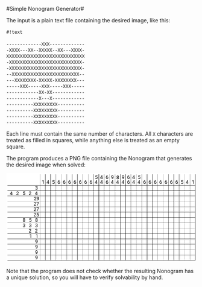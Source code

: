 #Simple Nonogram Generator#

The input is a plain text file containing the desired image, like this:

```
#!text

-------------XXX-------------
-XXXX---XX--XXXXX--XX---XXXX-
XXXXXXXXXXXXXXXXXXXXXXXXXXXXX
-XXXXXXXXXXXXXXXXXXXXXXXXXXX-
-XXXXXXXXXXXXXXXXXXXXXXXXXXX-
--XXXXXXXXXXXXXXXXXXXXXXXXX--
---XXXXXXXX-XXXXX-XXXXXXXX---
-----XXX-----XXX-----XXX-----
------------XX-XX------------
------------X---X------------
----------XXXXXXXXX----------
----------XXXXXXXXX----------
----------XXXXXXXXX----------
----------XXXXXXXXX----------

```

Each line must contain the same number of characters. All `X` characters are treated as filled in squares, while anything else is treated as an empty square.

The program produces a PNG file containing the Nonogram that generates the desired image when solved:

![Generated Nonogram](out.png)

Note that the program does not check whether the resulting Nonogram has a unique solution, so you will have to verify solvability by hand.